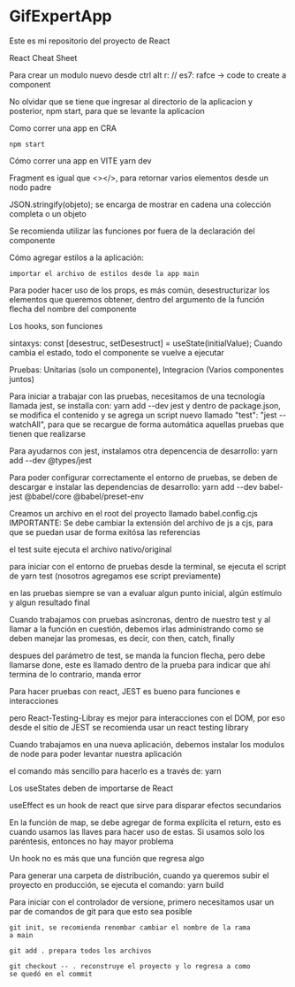 # GifExpertApp

Este es mi repositorio del proyecto de React

React Cheat Sheet

Para crear un modulo nuevo desde ctrl alt r:
	// es7: rafce -> code to create a component

No olvidar que se tiene que ingresar al directorio de la aplicacion y 
posterior, npm start, para que se levante la aplicacion
	


Como correr una app en CRA

	npm start

Cómo correr una app en VITE
	yarn dev


Fragment es igual que <></>, para retornar varios elementos desde un
nodo padre

JSON.stringify(objeto); se encarga de mostrar en cadena una colección
completa o un objeto

Se recomienda utilizar las funciones por fuera de la declaración
del componente



Cómo agregar estilos a la aplicación:

	importar el archivo de estilos desde la app main

Para poder hacer uso de los props, es más común, desestructurizar los
elementos que queremos obtener, dentro del argumento de la función
flecha del nombre del componente


Los hooks, son funciones

sintaxys: const [desestruc, setDesestruct] = useState(initialValue);
Cuando cambia el estado, todo el componente se vuelve a ejecutar

Pruebas:
Unitarias (solo un componente), Integracion (Varios componentes juntos)



Para iniciar a trabajar con las pruebas, necesitamos de una tecnología
llamada jest, se installa con:
	 yarn add --dev jest
y dentro de package.json, se modifica el contenido y se agrega un script
nuevo llamado "test": "jest --watchAll", para que se recargue de forma 
automática aquellas pruebas que tienen que realizarse



Para ayudarnos con jest,  instalamos otra depencencia de desarrollo:
	yarn add --dev @types/jest


Para poder configurar correctamente el entorno de pruebas, se deben
de descargar e instalar las dependencias de desarrollo:
	yarn add --dev babel-jest @babel/core @babel/preset-env


Creamos un archivo en el root del proyecto llamado babel.config.cjs
IMPORTANTE: Se debe cambiar la extensión del archivo de js a cjs, para
que se puedan usar de forma exitósa las referencias 

el test suite ejecuta el archivo nativo/original

para iniciar con el entorno de pruebas desde la terminal, se ejecuta el 
script de yarn test (nosotros agregamos ese script previamente)


en las pruebas siempre se van a evaluar algun punto inicial, algún estímulo
y algun resultado final 


Cuando trabajamos con pruebas asíncronas, dentro de nuestro test y al llamar
a la función en cuestión, debemos irlas administrando como se deben manejar
las promesas, es decir, con then, catch, finally

despues del parámetro de test, se manda la funcion flecha, pero debe llamarse
done, este es llamado dentro de la prueba para indicar que ahí termina
de lo contrario, manda error


Para hacer pruebas con react, JEST es bueno para funciones e interacciones

pero React-Testing-Libray es mejor para interacciones con el DOM, por eso
desde el sitio de JEST se recomienda usar un react testing library



Cuando trabajamos en una nueva aplicación, debemos instalar los modulos 
de node para poder levantar nuestra aplicación

el comando más sencillo para hacerlo es a través de:
	yarn


Los useStates deben de importarse de React


useEffect es un hook de react que sirve para disparar efectos secundarios

En la función de map, se debe agregar de forma explícita el return, esto
es cuando usamos las llaves para hacer uso de estas. Si usamos solo los
paréntesis, entonces no hay mayor problema

Un hook no es más que una función que regresa algo


Para generar una carpeta de distribución, cuando ya queremos subir el
proyecto en producción, se ejecuta el comando:
	yarn build



Para iniciar con el controlador de versione, primero necesitamos usar
un par de comandos de git para que esto sea posible

	git init, se recomienda renombar cambiar el nombre de la rama
	a main

	git add . prepara todos los archivos

	git checkout -- . reconstruye el proyecto y lo regresa a como
	se quedó en el commit

